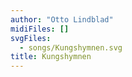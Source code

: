 ```yaml
---
author: "Otto Lindblad"
midiFiles: []
svgFiles:
  - songs/Kungshymnen.svg
title: Kungshymnen
---
```

